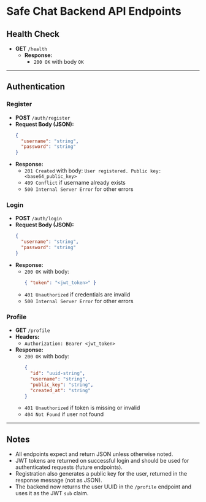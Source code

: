 # Safe Chat Backend API Endpoints

## Health Check

- **GET** `/health`
  - **Response:**
    - `200 OK` with body `OK`

---

## Authentication

### Register

- **POST** `/auth/register`
- **Request Body (JSON):**
  ```json
  {
    "username": "string",
    "password": "string"
  }
  ```
- **Response:**
  - `201 Created` with body: `User registered. Public key: <base64_public_key>`
  - `409 Conflict` if username already exists
  - `500 Internal Server Error` for other errors

### Login

- **POST** `/auth/login`
- **Request Body (JSON):**
  ```json
  {
    "username": "string",
    "password": "string"
  }
  ```
- **Response:**
  - `200 OK` with body:
    ```json
    { "token": "<jwt_token>" }
    ```
  - `401 Unauthorized` if credentials are invalid
  - `500 Internal Server Error` for other errors

### Profile

- **GET** `/profile`
- **Headers:**
  - `Authorization: Bearer <jwt_token>`
- **Response:**
  - `200 OK` with body:
    ```json
    {
      "id": "uuid-string",
      "username": "string",
      "public_key": "string",
      "created_at": "string"
    }
    ```
  - `401 Unauthorized` if token is missing or invalid
  - `404 Not Found` if user not found

---

## Notes

- All endpoints expect and return JSON unless otherwise noted.
- JWT tokens are returned on successful login and should be used for authenticated requests (future endpoints).
- Registration also generates a public key for the user, returned in the response message (not as JSON).
- The backend now returns the user UUID in the `/profile` endpoint and uses it as the JWT `sub` claim.
